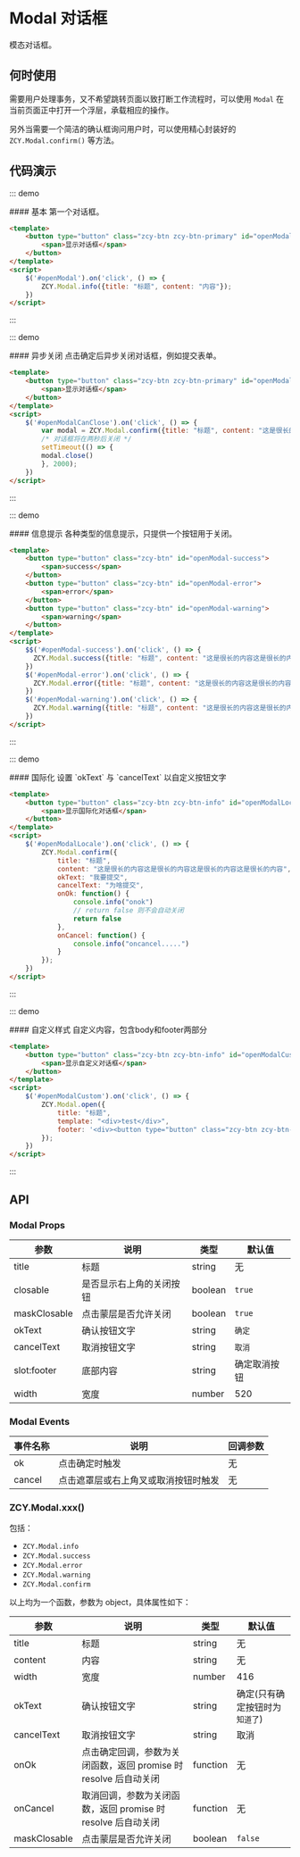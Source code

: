 <script>
    export default {
        mounted () {
            $('#openModal').on('click', () => {
              ZCY.Modal.confirm({title: "标题", content: "这是很长的内容这是很长的内容这是很长的内容这是很长的内容"});
            })
            $('#openModalCanClose').on('click', () => {
              var modal = ZCY.Modal.confirm({title: "标题", content: "这是很长的内容这是很长的内容这是很长的内容这是很长的内容"});
              /* 对话框将在两秒后关闭 */
              setTimeout(() => {
                modal.close()
              }, 2000);
            })

            $('#openModal-success').on('click', () => {
              ZCY.Modal.success({title: "标题", content: "这是很长的内容这是很长的内容这是很长的内容这是很长的内容"});
            })
            $('#openModal-error').on('click', () => {
              ZCY.Modal.error({title: "标题", content: "这是很长的内容这是很长的内容这是很长的内容这是很长的内容"});
            })
            $('#openModal-warning').on('click', () => {
              ZCY.Modal.warning({title: "标题", content: "这是很长的内容这是很长的内容这是很长的内容这是很长的内容"});
            })
            $('#openModalLocale').on('click', () => {
                ZCY.Modal.confirm({
                    title: "标题",
                    content: "这是很长的内容这是很长的内容这是很长的内容这是很长的内容",
                    okText: "我要提交",
                    cancelText: "为啥提交",
                    onOk: function() {
                        console.info("onok")
                        // return false 则不会自动关闭
                        return false
                    },
                    onCancel: function() {
                        console.info("oncancel.....")
                    }
                });
            })
            $('#openModalCustom').on('click', () => {
              ZCY.Modal.open({
                title: "标题",
                template: "<div>test</div>",
                footer: '<div><button type="button" class="zcy-btn zcy-btn-ok">test</button></div>'
              })
            })
        }
    }
</script>

# Modal 对话框

模态对话框。

## 何时使用

需要用户处理事务，又不希望跳转页面以致打断工作流程时，可以使用 `Modal` 在当前页面正中打开一个浮层，承载相应的操作。

另外当需要一个简洁的确认框询问用户时，可以使用精心封装好的 `ZCY.Modal.confirm()` 等方法。

## 代码演示

::: demo
<summary>
  #### 基本
  第一个对话框。
</summary>

```html
<template>
    <button type="button" class="zcy-btn zcy-btn-primary" id="openModal">
        <span>显示对话框</span>
    </button>
</template>
<script>
    $('#openModal').on('click', () => {
        ZCY.Modal.info({title: "标题", content: "内容"});
    })
</script>
```
:::

::: demo
<summary>
  #### 异步关闭
  点击确定后异步关闭对话框，例如提交表单。
</summary>

```html
<template>
    <button type="button" class="zcy-btn zcy-btn-primary" id="openModalCanClose">
        <span>显示对话框</span>
    </button>
</template>
<script>
    $('#openModalCanClose').on('click', () => {
        var modal = ZCY.Modal.confirm({title: "标题", content: "这是很长的内容这是很长的内容这是很长的内容这是很长的内容"});
        /* 对话框将在两秒后关闭 */
        setTimeout(() => {
        modal.close()
        }, 2000);
    })
</script>
```
:::

::: demo
<summary>
  #### 信息提示
  各种类型的信息提示，只提供一个按钮用于关闭。
</summary>

```html
<template>
    <button type="button" class="zcy-btn" id="openModal-success">
        <span>success</span>
    </button>
    <button type="button" class="zcy-btn" id="openModal-error">
        <span>error</span>
    </button>
    <button type="button" class="zcy-btn" id="openModal-warning">
        <span>warning</span>
    </button>
</template>
<script>
    $$('#openModal-success').on('click', () => {
      ZCY.Modal.success({title: "标题", content: "这是很长的内容这是很长的内容这是很长的内容这是很长的内容"});
    })
    $('#openModal-error').on('click', () => {
      ZCY.Modal.error({title: "标题", content: "这是很长的内容这是很长的内容这是很长的内容这是很长的内容"});
    })
    $('#openModal-warning').on('click', () => {
      ZCY.Modal.warning({title: "标题", content: "这是很长的内容这是很长的内容这是很长的内容这是很长的内容"});
    })
</script>
```
:::

::: demo
<summary>
  #### 国际化
  设置 `okText` 与 `cancelText` 以自定义按钮文字
</summary>

```html
<template>
    <button type="button" class="zcy-btn zcy-btn-info" id="openModalLocale">
        <span>显示国际化对话框</span>
    </button>
</template>
<script>
    $('#openModalLocale').on('click', () => {
        ZCY.Modal.confirm({
            title: "标题",
            content: "这是很长的内容这是很长的内容这是很长的内容这是很长的内容",
            okText: "我要提交",
            cancelText: "为啥提交",
            onOk: function() {
                console.info("onok")
                // return false 则不会自动关闭
                return false
            },
            onCancel: function() {
                console.info("oncancel.....")
            }
        });
    })
</script>
```
:::

::: demo
<summary>
  #### 自定义样式
  自定义内容，包含body和footer两部分
</summary>

```html
<template>
    <button type="button" class="zcy-btn zcy-btn-info" id="openModalCustom">
        <span>显示自定义对话框</span>
    </button>
</template>
<script>
    $('#openModalCustom').on('click', () => {
        ZCY.Modal.open({
            title: "标题",
            template: "<div>test</div>",
            footer: '<div><button type="button" class="zcy-btn zcy-btn-ok">test</button></div>'
        });
    })
</script>
```
:::


## API

### Modal Props
| 参数       | 说明           | 类型             | 默认值       |
|------------|----------------|------------------|--------------|
| title      | 标题           | string | 无           |
| closable   | 是否显示右上角的关闭按钮 | boolean    | `true`        |
| maskClosable | 点击蒙层是否允许关闭 | boolean   | `true`       |
| okText     | 确认按钮文字    | string           | `确定`      |
| cancelText | 取消按钮文字    | string           | `取消`       |
| slot:footer     | 底部内容       | string | 确定取消按钮 |
| width      | 宽度           | number | 520           |

### Modal Events
| 事件名称 | 说明 | 回调参数 |
|---------- |-------- |---------- |
| ok       | 点击确定时触发       | 无           |
| cancel   | 点击遮罩层或右上角叉或取消按钮时触发  | 无         |

### ZCY.Modal.xxx()

包括：

- `ZCY.Modal.info`
- `ZCY.Modal.success`
- `ZCY.Modal.error`
- `ZCY.Modal.warning`
- `ZCY.Modal.confirm`

以上均为一个函数，参数为 object，具体属性如下：

| 参数       | 说明           | 类型             | 默认值       |
|------------|----------------|------------------|--------------|
| title      | 标题           | string | 无           |
| content    | 内容           | string | 无           |
| width      | 宽度           | number | 416           |
| okText     | 确认按钮文字    | string           | 确定(只有确定按钮时为`知道了`)       |
| cancelText | 取消按钮文字    | string           | 取消       |
| onOk       | 点击确定回调，参数为关闭函数，返回 promise 时 resolve 后自动关闭      | function         | 无           |
| onCancel   | 取消回调，参数为关闭函数，返回 promise 时 resolve 后自动关闭       | function         | 无           |
| maskClosable | 点击蒙层是否允许关闭 | boolean   | `false`    |
